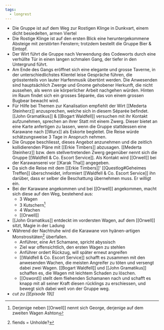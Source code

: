 ```yaml
---
tags:
  - longrest
---
```

- Die Gruppe ist auf dem Weg zur Rostigen Klinge in Dunkvart, einem dicht besiedelten, armen Viertel
- Die Rostige Klinge ist auf den ersten Blick eine heruntergekommene Absteige mit zerstörten Fenstern; trotzdem bestellt die Gruppe Bier & Eintopf.
- Der Wirt führt die Gruppe nach Verwendung des Codeworts durch eine verhüllte Tür in einen langen schmalen Gang, der tiefer in den Untergrund führt.
- Am Ende des Gangs eröffnet sich eine elegante und grosse Taverne, in der unterschiedlichstes Klientel leise Gespräche führen, die grösstenteils von lauter Harfenmusik übertönt werden. Die Anwesenden sind hauptsächlich Zwerge und Gnome gehobener Herkunft, die nicht aussehen, als wenn sie körperlicher Arbeit nachgehen würden. Hinten im Raum findet sich ein grosses Sé­pa­rée, das von einem grossen Bugbear bewacht wird.
- Für Hilfe bei Themen zur Kanalisation empfiehlt der Wirt [[Mederta Steinherz]] anzusprechen, welche sich in diesem Sé­pa­rée befindet. [[John Gramatikus]] & [[Bogart Waldfell]] versuchen mit ihr Kontakt aufzunehmen, sprechen an ihrer Statt mit einem Zwerg. Dieser bietet an eine Karte anfertigen zu lassen, wenn die Gruppe stattdessen eine Karawane nach [[Wurx]] als Eskorte begleitet. Die Reise würde schätzungsweise 3 Tage in Anspruch nehmen.
- Die Gruppe beschliesst, dieses Angebot anzunehmen und die zeitlich kollidierenden Pläne mit [[Erkie Timbers]] abzusagen. [[Mederta Steinherz]] bzw. dem stellvertretenden Zwerg gegenüber nennt sich die Gruppe [[Waldfell & Co. Escort Service]]. Als Kontakt wird [[Orwell]] bei der Karawanserei vor [[Karak Thal]] angegeben.
- Da sich die Reise mit dem [[Erkie Timbers]]' [[Questlog#Geheimes Treffen]]  überschneidet, informiert [[Waldfell & Co. Escort Service]] ihn darüber, dass er selber die Beschattung übernehmen muss. Er willigt ein.
- Bei der Karawane angekommen und bei [[Orwell]] angekommen, macht sich diese auf den Weg, bestehend aus:
	- 3 Wagen
	- 3 Kutschern[^1]
	- 4 Wachen
	- [[Orwell]]
- [[John Gramatikus]] entdeckt im vordersten Wagen, auf dem [[Orwell]] sitzt, Magie in der Ladung
- Während der Nachtruhe wird die Karawane von hyänen-artigen Monstrositäten[^2] überfallen.
	- Anführer, eine Art Schamane, spricht abyssisch
	- Ziel war offensichtlich, den ersten Wagen zu stehlen
    - Anführer ordert Rückzug, will später erneut angreifen
	- [[Waldfell & Co. Escort Service]] schafft es zusammen mit den anwesenden Wachen, die meisten Angreifer zu töten und versengt dabei zwei Wagen. [[Bogart Waldfell]] und [[John Gramatikus]] schaffen es, die Wagen mit leichtem Schaden zu löschen.
	- [[Osword]] stellt dem fliehenden Schamanen nach und schafft es knapp mit all seiner Kraft diesen rücklings zu erschiessen, und bewegt sich dabei weit von der Gruppe weg. 
- *cut zu [[Episode 19]]*


[^1]: Derjenige neben [[Orwell]] nennt sich George, derjenige auf dem zweiten Wagen Ashton
[^2]: fiends = Unholde?
